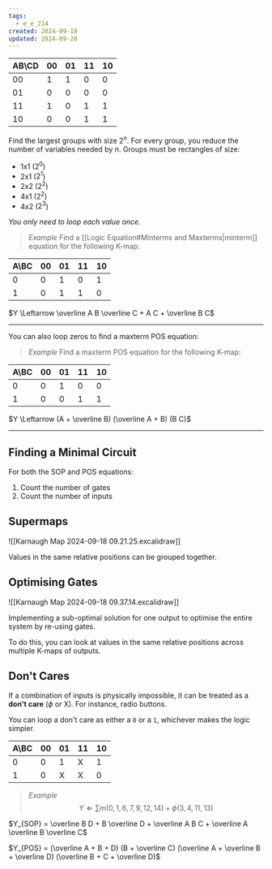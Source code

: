 ```yaml
---
tags:
  - e_e_214
created: 2024-09-18
updated: 2024-09-20
---
```


| AB\CD | 00  | 01  | 11  | 10  |
| ----- | --- | --- | --- | --- |
| 00    | 1   | 1   | 0   | 0   |
| 01    | 0   | 0   | 0   | 0   |
| 11    | 1   | 0   | 1   | 1   |
| 10    | 0   | 0   | 1   | 1   |

Find the largest groups with size $2^n$. For every group, you reduce the number of variables needed by $n$.
Groups must be rectangles of size:
- 1x1 ($2^0$)
- 2x1 ($2^1$)
- 2x2 ($2^2$)
- 4x1 ($2^2$)
- 4x2 ($2^3$)

*You only need to loop each value once.*

> *Example*
> Find a [[Logic Equation#Minterms and Maxterms|minterm]] equation for the following K-map:

| A\BC | 00  | 01  | 11  | 10  |
| ---- | --- | --- | --- | --- |
| 0    | 0   | 1   | 0   | 1   |
| 1    | 0   | 1   | 1   | 0   |

$Y \Leftarrow \overline A B \overline C + A C + \overline B C$

---

You can also loop zeros to find a maxterm POS equation:

> *Example*
> Find a maxterm POS equation for the following K-map:

| A\BC | 00  | 01  | 11  | 10  |
| ---- | --- | --- | --- | --- |
| 0    | 0   | 1   | 0   | 0   |
| 1    | 0   | 0   | 1   | 1   |

$Y \Leftarrow (A + \overline B) (\overline A + B) (B C)$

---

## Finding a Minimal Circuit

For both the SOP and POS equations:

1. Count the number of gates
2. Count the number of inputs

## Supermaps

![[Karnaugh Map 2024-09-18 09.21.25.excalidraw]]

Values in the same relative positions can be grouped together.

## Optimising Gates

![[Karnaugh Map 2024-09-18 09.37.14.excalidraw]]

Implementing a sub-optimal solution for one output to optimise the entire system by re-using gates.

To do this, you can look at values in the same relative positions across multiple K-maps of outputs.

## Don't Cares

If a combination of inputs is physically impossible, it can be treated as a **don't care** ($\phi$ or X). For instance, radio buttons.

You can loop a don't care as either a `0` or a `1`, whichever makes the logic simpler.

| A\BC | 00  | 01  | 11  | 10  |
| ---- | --- | --- | --- | --- |
| 0    | 0   | 1   | X   | 1   |
| 1    | 0   | X   | X   | 0   |

> *Example*
> $$ Y \Leftarrow \sum m(0, 1, 6, 7, 9, 12, 14) + \phi (3, 4, 11, 13) $$

$Y_{SOP} = \overline B D + B \overline D + \overline A B C + \overline A \overline B \overline C$

$Y_{POS} = (\overline A + B + D) (B + \overline C) (\overline A + \overline B + \overline D) (\overline B + C + \overline D)$
